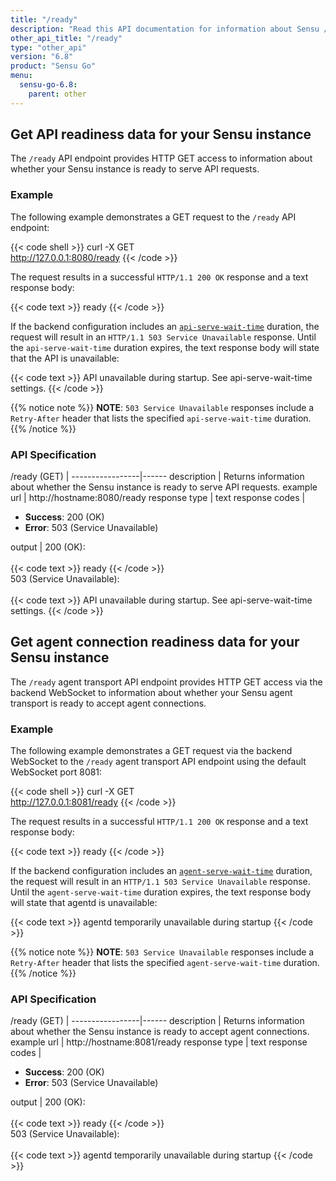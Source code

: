 ```yaml
---
title: "/ready"
description: "Read this API documentation for information about Sensu /ready API endpoints, including examples for learning whether the Sensu instance is ready to serve API requests."
other_api_title: "/ready"
type: "other_api"
version: "6.8"
product: "Sensu Go"
menu:
  sensu-go-6.8:
    parent: other
---
```


## Get API readiness data for your Sensu instance

The `/ready` API endpoint provides HTTP GET access to information about whether your Sensu instance is ready to serve API requests.

### Example

The following example demonstrates a GET request to the `/ready` API endpoint:

{{< code shell >}}
curl -X GET \
http://127.0.0.1:8080/ready
{{< /code >}}

The request results in a successful `HTTP/1.1 200 OK` response and a text response body:

{{< code text >}}
ready
{{< /code >}}

If the backend configuration includes an [`api-serve-wait-time`][2] duration, the request will result in an `HTTP/1.1 503 Service Unavailable` response.
Until the `api-serve-wait-time` duration expires, the text response body will state that the API is unavailable:

{{< code text >}}
API unavailable during startup.
See api-serve-wait-time settings.
{{< /code >}}

{{% notice note %}}
**NOTE**: `503 Service Unavailable` responses include a `Retry-After` header that lists the specified `api-serve-wait-time` duration.
{{% /notice %}}

### API Specification

/ready (GET)    | 
-----------------|------
description      | Returns information about whether the Sensu instance is ready to serve API requests.
example url      | http://hostname:8080/ready
response type    | text
response codes   | <ul><li>**Success**: 200 (OK)</li><li>**Error**: 503 (Service Unavailable)</li></ul>
output           | 200 (OK):<br><br>{{< code text >}}
ready
{{< /code >}}<br>503 (Service Unavailable):<br><br>{{< code text >}}
API unavailable during startup.
See api-serve-wait-time settings.
{{< /code >}}

## Get agent connection readiness data for your Sensu instance

The `/ready` agent transport API endpoint provides HTTP GET access via the backend WebSocket to information about whether your Sensu agent transport is ready to accept agent connections.

### Example

The following example demonstrates a GET request via the backend WebSocket to the `/ready` agent transport API endpoint using the default WebSocket port 8081:

{{< code shell >}}
curl -X GET \
http://127.0.0.1:8081/ready
{{< /code >}}

The request results in a successful `HTTP/1.1 200 OK` response and a text response body:

{{< code text >}}
ready
{{< /code >}}

If the backend configuration includes an [`agent-serve-wait-time`][2] duration, the request will result in an `HTTP/1.1 503 Service Unavailable` response.
Until the `agent-serve-wait-time` duration expires, the text response body will state that agentd is unavailable:

{{< code text >}}
agentd temporarily unavailable during startup
{{< /code >}}

{{% notice note %}}
**NOTE**: `503 Service Unavailable` responses include a `Retry-After` header that lists the specified `agent-serve-wait-time` duration.
{{% /notice %}}

### API Specification

/ready (GET)    | 
-----------------|------
description      | Returns information about whether the Sensu instance is ready to accept agent connections.
example url      | http://hostname:8081/ready
response type    | text
response codes   | <ul><li>**Success**: 200 (OK)</li><li>**Error**: 503 (Service Unavailable)</li></ul>
output           | 200 (OK):<br><br>{{< code text >}}
ready
{{< /code >}}<br>503 (Service Unavailable):<br><br>{{< code text >}}
agentd temporarily unavailable during startup
{{< /code >}}


[1]: ../../../observability-pipeline/observe-schedule/backend/#api-serve-wait-time
[2]: ../../../observability-pipeline/observe-schedule/backend/#agent-serve-wait-time
